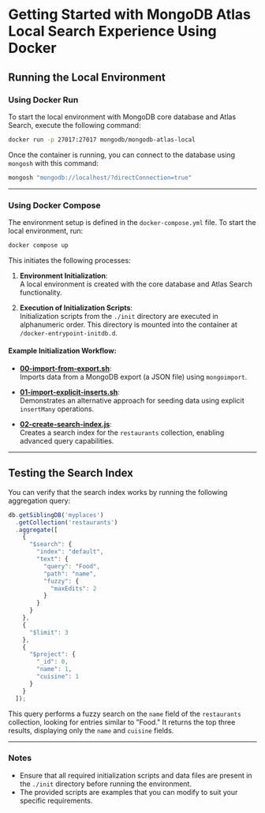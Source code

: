# Getting Started with MongoDB Atlas Local Search Experience Using Docker

## Running the Local Environment

### Using Docker Run

To start the local environment with MongoDB core database and Atlas Search, execute the following command:

```bash
docker run -p 27017:27017 mongodb/mongodb-atlas-local
```

Once the container is running, you can connect to the database using `mongosh` with this command:

```bash
mongosh "mongodb://localhost/?directConnection=true"
```

---

### Using Docker Compose

The environment setup is defined in the `docker-compose.yml` file. To start the local environment, run:  

```bash
docker compose up
```

This initiates the following processes:  

1. **Environment Initialization**:  
   A local environment is created with the core database and Atlas Search functionality.  

2. **Execution of Initialization Scripts**:  
   Initialization scripts from the `./init` directory are executed in alphanumeric order. This directory is mounted into the container at `/docker-entrypoint-initdb.d`.  

#### Example Initialization Workflow:  

- **[00-import-from-export.sh](init/00-import-from-export.sh)**:  
  Imports data from a MongoDB export (a JSON file) using `mongoimport`.  

- **[01-import-explicit-inserts.sh](init/01-import-explicit-inserts.sh)**:  
  Demonstrates an alternative approach for seeding data using explicit `insertMany` operations.  

- **[02-create-search-index.js](init/02-create-search-index.js)**:  
  Creates a search index for the `restaurants` collection, enabling advanced query capabilities.  

---

## Testing the Search Index

You can verify that the search index works by running the following aggregation query:

```javascript
db.getSiblingDB('myplaces')
  .getCollection('restaurants')
  .aggregate([
    {
      "$search": {
        "index": "default",
        "text": {
          "query": "Food",
          "path": "name",
          "fuzzy": {
            "maxEdits": 2
          }
        }
      }
    },
    {
      "$limit": 3
    },
    {
      "$project": {
        "_id": 0,
        "name": 1,
        "cuisine": 1
      }
    }
  ]);
```

This query performs a fuzzy search on the `name` field of the `restaurants` collection, looking for entries similar to "Food." It returns the top three results, displaying only the `name` and `cuisine` fields.

---

### Notes  

- Ensure that all required initialization scripts and data files are present in the `./init` directory before running the environment.  
- The provided scripts are examples that you can modify to suit your specific requirements.  

